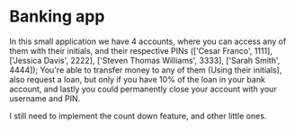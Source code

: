 # Banking app

In this small application we have 4 accounts, where you can access any of them with their initials, and their respective PINs (['Cesar Franco', 1111],['Jessica Davis', 2222], ['Steven Thomas Williams', 3333], ['Sarah Smith', 4444]); You're able to transfer money to any of them (Using their initials), also request a loan, but only if you have 10% of the loan in your bank account, and lastly you could permanently close your account with your username and PIN.

I still need to implement the count down feature, and other little ones.